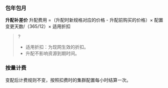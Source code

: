 ### 包年包月
**升配补差价**
升配费用 =（升配时新规格对应的价格 - 升配前购买的价格）× 配置变更天数/（365/12）× 适用折扣
>?
>- 适用折扣：为现网生效的折扣。
>- 升配不影响资源到期时间。

### 按量计费
变配后计费规则不变，按照扣费时的集群配置每小时结算一次。
